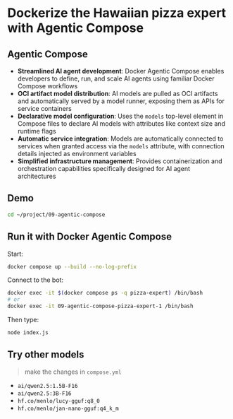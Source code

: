 # Dockerize the Hawaiian pizza expert with Agentic Compose

## Agentic Compose

- **Streamlined AI agent development**: Docker Agentic Compose enables developers to define, run, and scale AI agents using familiar Docker Compose workflows
- **OCI artifact model distribution**: AI models are pulled as OCI artifacts and automatically served by a model runner, exposing them as APIs for service containers
- **Declarative model configuration**: Uses the `models` top-level element in Compose files to declare AI models with attributes like context size and runtime flags
- **Automatic service integration**: Models are automatically connected to services when granted access via the `models` attribute, with connection details injected as environment variables
- **Simplified infrastructure management**: Provides containerization and orchestration capabilities specifically designed for AI agent architectures

## Demo

```bash 
cd ~/project/09-agentic-compose
```

## Run it with Docker Agentic Compose

Start:
```bash 
docker compose up --build --no-log-prefix
```

Connect to the bot:
```bash 
docker exec -it $(docker compose ps -q pizza-expert) /bin/bash
# or
docker exec -it 09-agentic-compose-pizza-expert-1 /bin/bash
```

Then type:
```bash 
node index.js
```

## Try other models
> make the changes in `compose.yml`

- `ai/qwen2.5:1.5B-F16`
- `ai/qwen2.5:3B-F16`
- `hf.co/menlo/lucy-gguf:q8_0`
- `hf.co/menlo/jan-nano-gguf:q4_k_m`